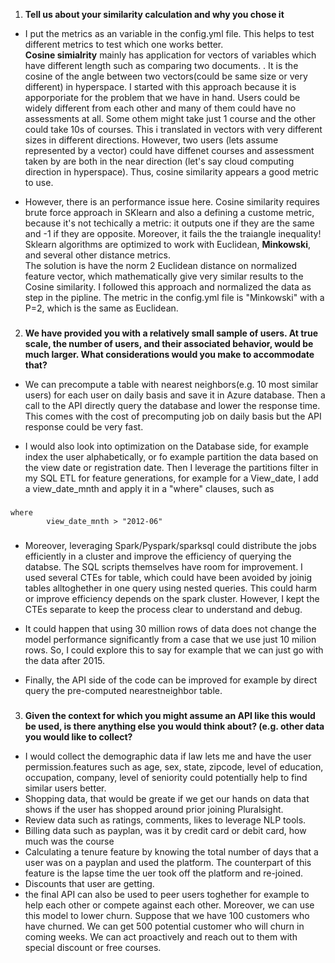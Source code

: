 1. **Tell us about your similarity calculation and why you chose it**  

- I put the metrics as an variable in the config.yml file. This helps to test different metrics to
test which one works better.  
**Cosine simialrity** mainly has application for vectors of variables which have different length such as
comparing two documents. . It is the cosine of the angle between two vectors(could be same size or very different) in hyperspace. I started with this approach because it is apporporiate for the problem that we have in hand. Users could be widely different from each other and many of them could have no assessments at
all. Some othem might take just 1 course and the other could take 10s of courses. This i translated in vectors with very different sizes in different directions. However, two users (lets assume represented by a vector) could have diffenet courses and assessment taken by are both in the near direction (let's say cloud
computing direction in hyperspace). Thus, cosine similarity appears a good metric to use.

- However, there is an performance issue here. Cosine similarity requires brute force approach in SKlearn and 
also a defining a custome metric, because it's not techically a metric: it outputs one if they are the same and -1 if they are opposite. Moreover, it fails the the traiangle inequality! Sklearn algorithms are optimized to work with Euclidean, **Minkowski**, and several other distance metrics.   
The solution is have the norm 2 Euclidean distance on normalized feature vector, which mathematically give very similar results to the Cosine similarity. I followed this approach and normalized the data as step in 
the pipline. The metric in the config.yml file is "Minkowski" with a P=2, which is the same as Euclidean.
###
2. **We have provided you with a relatively small sample of users. At true scale, the number of users, and their associated behavior, would be much larger. What considerations would you make to accommodate that?**  

- We can precompute a table with nearest neighbors(e.g. 10 most similar users) for each user on daily basis and save it in Azure database. Then a call to the API  directly query the database and lower the response time. This comes with the cost of precomputing job on daily basis but the API response could be very fast. 

- I would also look into optimization on the Database side, for example index the user alphabetically, or fo example partition the data based on the view date or registration date. Then I leverage the partitions filter in my SQL ETL for feature generations, for example for a View_date, I add a view_date_mnth and apply it in a "where" clauses, such as
###
```
where
        view_date_mnth > "2012-06"
```
###
- Moreover, leveraging Spark/Pyspark/sparksql could distribute the jobs efficiently in a cluster and improve the efficiency of querying the databse. The SQL scripts themselves have room for improvement. I used several CTEs for table, which could have been avoided by joinig tables alltoghether in one query using nested queries. This could harm or improve efficiency depends on the spark cluster. However, I kept the CTEs separate to keep the process clear to understand and debug.

- It could happen that using 30 million rows of data does not change the model performance significantly from a case that we use just 10 milion rows. So, I could explore this to say for example that we can just go with the data after 2015.

- Finally, the API side of the code can be improved for example by direct query the pre-computed nearestneighbor table.
###
3. **Given the context for which you might assume an API like this would be used, is there anything else you would think about? (e.g. other data you would like to collect?**
- I would collect the demographic data if law lets me and have the user permission.features such as age, sex, state, zipcode, level of education, occupation, company, level of seniority could potentially help to find similar users better.
- Shopping data, that would be greate if we get our hands on data that shows if the user has shopped around prior joining Pluralsight.
- Review data such as ratings, comments, likes to leverage NLP tools.
- Billing data such as payplan, was it by credit card or debit card, how much was the course
- Calculating a tenure feature by knowing the total number of days that a user was on a payplan and used the platform. The counterpart of this feature is the lapse time the uer took off the platform and re-joined.
- Discounts that user are getting. 
- the final API can also be used to peer users toghether for example to help each other or compete against each other. Moreover, we can use this model to lower churn. Suppose that we have 100 customers who have churned. We can get 500 potential customer who will churn in coming weeks. We can act proactively and reach out to them with special discount or free courses. 


